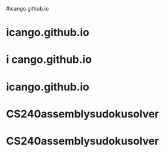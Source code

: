 #icango.github.io
# icango.github.io
# i cango.github.io
# icango.github.io
# CS240assemblysudokusolver
# CS240assemblysudokusolver
